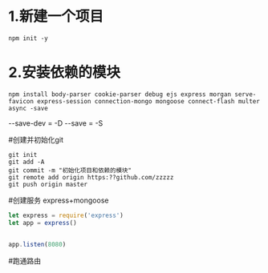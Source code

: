 <!--
 * @Author: your name
 * @Date: 2021-06-01 20:14:15
 * @LastEditTime: 2021-06-02 20:28:09
 * @LastEditors: Please set LastEditors
 * @Description: In User Settings Edit
 * @FilePath: \myBlog\README.md
-->
# 1.新建一个项目
```
npm init -y
```
# 2.安装依赖的模块
```
npm install body-parser cookie-parser debug ejs express morgan serve-favicon express-session connection-mongo mongoose connect-flash multer async -save

```
--save-dev = -D
--save = -S

#创建并初始化git
```
git init
git add -A
git commit -m "初始化项目和依赖的模块"
git remote add origin https:??github.com/zzzzz
git push origin master
```

#创建服务
express+mongoose
```javascript
let express = require('express')
let app = express()


app.listen(8080)
```

#跑通路由
